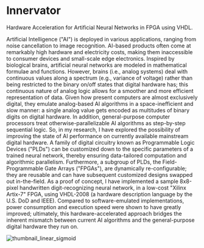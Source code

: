 # Innervator
Hardware Acceleration for Artificial Neural Networks in FPGA using VHDL.

Artificial Intelligence ("AI") is deployed in various applications, ranging from noise cancellation to image recognition.  AI-based products often come at remarkably high hardware and electricity costs, making them inaccessible to consumer devices and small-scale edge electronics.  Inspired by biological brains, artificial neural networks are modeled in mathematical formulae and functions.  However, brains (i.e., analog systems) deal with continuous values along a spectrum (e.g., variance of voltage) rather than being restricted to the binary on/off states that digital hardware has; this continuous nature of analog logic allows for a smoother and more efficient representation of data.  Given how present computers are almost exclusively digital, they emulate analog-based AI algorithms in a space-inefficient and slow manner: a single analog value gets encoded as multitudes of binary digits on digital hardware.  In addition, general-purpose computer processors treat otherwise-parallelizable AI algorithms as step-by-step sequential logic.  So, in my research, I have explored the possibility of improving the state of AI performance on currently available mainstream digital hardware.  A family of digital circuitry known as Programmable Logic Devices ("PLDs") can be customized down to the specific parameters of a trained neural network, thereby ensuring data-tailored computation and algorithmic parallelism.  Furthermore, a subgroup of PLDs, the Field-Programmable Gate Arrays ("FPGAs"), are dynamically re-configurable; they are reusable and can have subsequent customized designs swapped out in-the-field.  As a proof of concept, I have implemented a sample 8x8-pixel handwritten digit-recognizing neural network, in a low-cost "Xilinx Artix-7" FPGA, using VHDL-2008 (a hardware description language by the U.S. DoD and IEEE).  Compared to software-emulated implementations, power consumption and execution speed were shown to have greatly improved; ultimately, this hardware-accelerated approach bridges the inherent mismatch between current AI algorithms and the general-purpose digital hardware they run on. 

![thumbnail_linear_sigmoid](https://github.com/Thraetaona/Innervator/assets/42461518/6322a810-26e0-484d-8956-2375fff8a316)
